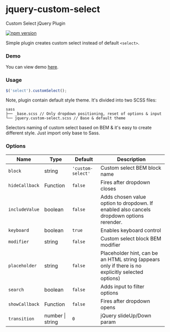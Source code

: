 # jquery-custom-select
Custom Select jQuery Plugin

[![npm version](https://img.shields.io/npm/v/jquery-custom-select.svg)](https://npmjs.com/package/jquery-custom-select)

Simple plugin creates custom select instead of default `<select>`.

### Demo

You can view demo [here](https://kvlsrg.github.io/jquery-custom-select/).

### Usage

```js
$('select').customSelect();
```

Note, plugin contain default style theme. It's divided into two SCSS files:

```
sass
├── _base.scss // Only dropdown positioning, reset of options & input
└── jquery.custom-select.scss // Base & default theme
```

Selectors naming of custom select based on BEM & it's easy to create different style. Just import only base to Sass.

### Options

Name | Type | Default | Description
---- | ---- | ------- | -----------
`block` | string | `'custom-select'` | Custom select BEM block name
`hideCallback` | Function | `false` | Fires after dropdown closes
`includeValue` | boolean | `false` | Adds chosen value option to dropdown. If enabled also cancels dropdown options rerender.
`keyboard` | boolean | `true` | Enables keyboard control
`modifier` | string | `false` | Custom select block BEM modifier
`placeholder` | string | `false` | Placeholder hint, can be an HTML string (appears only if there is no explicitly selected options)
`search` | boolean | `false` | Adds input to filter options
`showCallback` | Function | `false` | Fires after dropdown opens
`transition` | number &#124; string | `0` | jQuery slideUp/Down param
